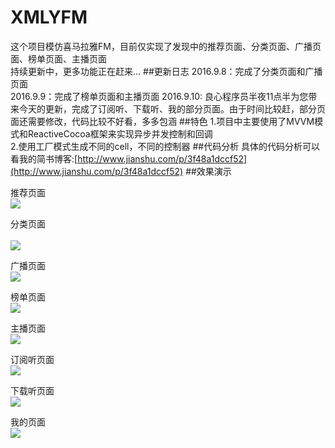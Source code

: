 # XMLYFM
这个项目模仿喜马拉雅FM，目前仅实现了发现中的推荐页面、分类页面、广播页面、榜单页面、主播页面  
持续更新中，更多功能正在赶来...
##更新日志
2016.9.8：完成了分类页面和广播页面  
2016.9.9：完成了榜单页面和主播页面
2016.9.10: 良心程序员半夜11点半为您带来今天的更新，完成了订阅听、下载听、我的部分页面。由于时间比较赶，部分页面还需要修改，代码比较不好看，多多包涵
##特色
1.项目中主要使用了MVVM模式和ReactiveCocoa框架来实现异步并发控制和回调   
2.使用工厂模式生成不同的cell，不同的控制器
##代码分析
具体的代码分析可以看我的简书博客:[http://www.jianshu.com/p/3f48a1dccf52](http://www.jianshu.com/p/3f48a1dccf52)
##效果演示

推荐页面   <br />
![](https://github.com/Eastwu5788/XMLYFM/raw/master/GIF/recom.gif)  

分类页面   <br />  
![](https://github.com/Eastwu5788/XMLYFM/raw/master/GIF/cate.gif)  


广播页面   <br />
![](https://github.com/Eastwu5788/XMLYFM/raw/master/GIF/radio.gif)  

榜单页面   <br/>
![](https://github.com/Eastwu5788/XMLYFM/raw/master/GIF/Rank.gif)

主播页面   <br/>
![](https://github.com/Eastwu5788/XMLYFM/raw/master/GIF/Anchor.gif)

订阅听页面   <br/>
![](https://github.com/Eastwu5788/XMLYFM/raw/master/GIF/Dingyue.gif)  

下载听页面   <br/> 
![](https://github.com/Eastwu5788/XMLYFM/raw/master/GIF/xiazai.gif)

我的页面   <br/>
![](https://github.com/Eastwu5788/XMLYFM/raw/master/GIF/Mine.gif)

